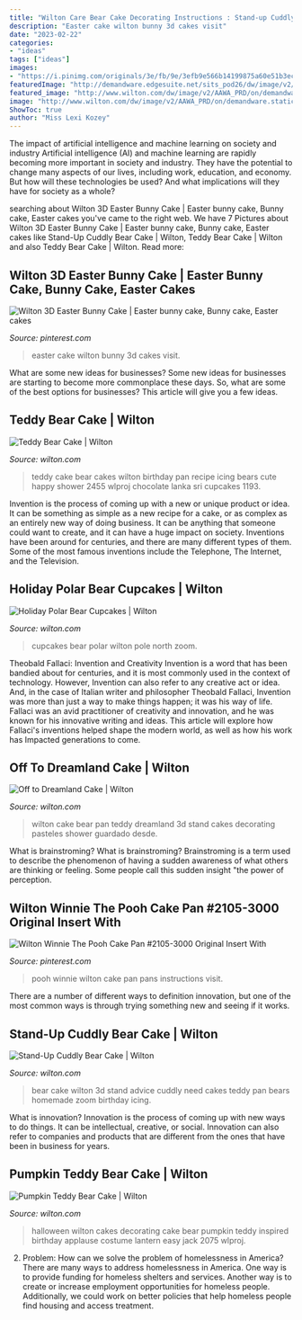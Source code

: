 ```yaml
---
title: "Wilton Care Bear Cake Decorating Instructions : Stand-up Cuddly Bear Cake"
description: "Easter cake wilton bunny 3d cakes visit"
date: "2023-02-22"
categories:
- "ideas"
tags: ["ideas"]
images:
- "https://i.pinimg.com/originals/3e/fb/9e/3efb9e566b14199875a60e51b3ecf6a0.jpg"
featuredImage: "http://demandware.edgesuite.net/sits_pod26/dw/image/v2/AAWA_PRD/on/demandware.static/-/Sites-wilton-project-master/default/dw252e654b/images/project/WLPROJ-2455/teddy-bear-cake_lg.jpg?sw=1000&amp;sh=1000&amp;sm=fit"
featured_image: "http://www.wilton.com/dw/image/v2/AAWA_PRD/on/demandware.static/-/Sites-wilton-project-master/default/dwac849d12/images/project/WLPROJ-2075/no-applause.jpg?sw=502&amp;sh=502&amp;sm=fit"
image: "http://www.wilton.com/dw/image/v2/AAWA_PRD/on/demandware.static/-/Sites-wilton-project-master/default/dw1c5ab046/images/project/WLPROJ-3944/stand-up-cuddly-bear-cake_lg.jpg?sw=1000&amp;sh=1000&amp;sm=fit"
ShowToc: true
author: "Miss Lexi Kozey"
---
```



The impact of artificial intelligence and machine learning on society and industry
Artificial intelligence (AI) and machine learning are rapidly becoming more important in society and industry. They have the potential to change many aspects of our lives, including work, education, and economy. But how will these technologies be used? And what implications will they have for society as a whole?

	

		
searching about Wilton 3D Easter Bunny Cake | Easter bunny cake, Bunny cake, Easter cakes you've came to the right web. We have 7 Pictures about Wilton 3D Easter Bunny Cake | Easter bunny cake, Bunny cake, Easter cakes like Stand-Up Cuddly Bear Cake | Wilton, Teddy Bear Cake | Wilton and also Teddy Bear Cake | Wilton. Read more:
		
    
## Wilton 3D Easter Bunny Cake | Easter Bunny Cake, Bunny Cake, Easter Cakes

<img loading=lazy src="https://i.pinimg.com/originals/3e/fb/9e/3efb9e566b14199875a60e51b3ecf6a0.jpg" onerror="this.onerror=null;this.src='https://tse2.mm.bing.net/th?id=OIP.gOrDSa3V1lXZBLauJah5cQHaJ4&amp;pid=15.1';" alt="Wilton 3D Easter Bunny Cake | Easter bunny cake, Bunny cake, Easter cakes">

_Source: pinterest.com_

>easter cake wilton bunny 3d cakes visit. 

	

What are some new ideas for businesses?
Some new ideas for businesses are starting to become more commonplace these days.  So, what are some of the best options for businesses? This article will give you a few ideas.

    
## Teddy Bear Cake | Wilton

<img loading=lazy src="http://demandware.edgesuite.net/sits_pod26/dw/image/v2/AAWA_PRD/on/demandware.static/-/Sites-wilton-project-master/default/dw252e654b/images/project/WLPROJ-2455/teddy-bear-cake_lg.jpg?sw=1000&amp;sh=1000&amp;sm=fit" onerror="this.onerror=null;this.src='https://tse3.mm.bing.net/th?id=OIP.dz_P8-g1_PiehUzyFlcH7AHaHa&amp;pid=15.1';" alt="Teddy Bear Cake | Wilton">

_Source: wilton.com_

>teddy cake bear cakes wilton birthday pan recipe icing bears cute happy shower 2455 wlproj chocolate lanka sri cupcakes 1193. 

	

Invention is the process of coming up with a new or unique product or idea. It can be something as simple as a new recipe for a cake, or as complex as an entirely new way of doing business. It can be anything that someone could want to create, and it can have a huge impact on society. Inventions have been around for centuries, and there are many different types of them. Some of the most famous inventions include the Telephone, The Internet, and the Television.

    
## Holiday Polar Bear Cupcakes | Wilton

<img loading=lazy src="https://www.wilton.com/dw/image/v2/AAWA_PRD/on/demandware.static/-/Sites-wilton-project-master/default/dw697758c0/images/project/WLPROJ-9052/PoBeCuHa_39783.jpg?sw=1440&amp;sh=750&amp;sm=fit" onerror="this.onerror=null;this.src='https://tse1.mm.bing.net/th?id=OIP.EpmvYL8PMdxnamolo_TxYwHaHa&amp;pid=15.1';" alt="Holiday Polar Bear Cupcakes | Wilton">

_Source: wilton.com_

>cupcakes bear polar wilton pole north zoom. 

	

Theobald Fallaci: Invention and Creativity
Invention is a word that has been bandied about for centuries, and it is most commonly used in the context of technology. However, Invention can also refer to any creative act or idea. And, in the case of Italian writer and philosopher Theobald Fallaci, Invention was more than just a way to make things happen; it was his way of life. Fallaci was an avid practitioner of creativity and innovation, and he was known for his innovative writing and ideas. This article will explore how Fallaci's inventions helped shape the modern world, as well as how his work has Impacted generations to come.

    
## Off To Dreamland Cake | Wilton

<img loading=lazy src="http://www.wilton.com/dw/image/v2/AAWA_PRD/on/demandware.static/-/Sites-wilton-project-master/default/dw92901718/images/project/WLPROJ-72/off-to-dreamland-bear-cake.jpg?sw=502&amp;sh=502&amp;sm=fit" onerror="this.onerror=null;this.src='https://tse1.mm.bing.net/th?id=OIP.f45R5cPlAqAdrlT8sbjWngHaHa&amp;pid=15.1';" alt="Off to Dreamland Cake | Wilton">

_Source: wilton.com_

>wilton cake bear pan teddy dreamland 3d stand cakes decorating pasteles shower guardado desde. 

	

What is brainstroming?
What is brainstroming? Brainstroming is a term used to describe the phenomenon of having a sudden awareness of what others are thinking or feeling. Some people call this sudden insight "the power of perception.

    
## Wilton Winnie The Pooh Cake Pan #2105-3000 Original Insert With

<img loading=lazy src="https://i.pinimg.com/736x/6e/60/43/6e6043cb33f969ee486eed5218354073--winnie-the-pooh-cake-cake-pans.jpg" onerror="this.onerror=null;this.src='https://tse3.mm.bing.net/th?id=OIP.OGCXzSkm4Jwfu1a05llK1gHaJ4&amp;pid=15.1';" alt="Wilton Winnie The Pooh Cake Pan #2105-3000 Original Insert With">

_Source: pinterest.com_

>pooh winnie wilton cake pan pans instructions visit. 

	

There are a number of different ways to definition innovation, but one of the most common ways is through trying something new and seeing if it works.

    
## Stand-Up Cuddly Bear Cake | Wilton

<img loading=lazy src="http://www.wilton.com/dw/image/v2/AAWA_PRD/on/demandware.static/-/Sites-wilton-project-master/default/dw1c5ab046/images/project/WLPROJ-3944/stand-up-cuddly-bear-cake_lg.jpg?sw=1000&amp;sh=1000&amp;sm=fit" onerror="this.onerror=null;this.src='https://tse3.mm.bing.net/th?id=OIP.-P-Z_OTnwt1Z6Put9T7mbAHaHa&amp;pid=15.1';" alt="Stand-Up Cuddly Bear Cake | Wilton">

_Source: wilton.com_

>bear cake wilton 3d stand advice cuddly need cakes teddy pan bears homemade zoom birthday icing. 

	

What is innovation?
Innovation is the process of coming up with new ways to do things. It can be intellectual, creative, or social. Innovation can also refer to companies and products that are different from the ones that have been in business for years.

    
## Pumpkin Teddy Bear Cake | Wilton

<img loading=lazy src="http://www.wilton.com/dw/image/v2/AAWA_PRD/on/demandware.static/-/Sites-wilton-project-master/default/dwac849d12/images/project/WLPROJ-2075/no-applause.jpg?sw=502&amp;sh=502&amp;sm=fit" onerror="this.onerror=null;this.src='https://tse2.mm.bing.net/th?id=OIP.rgWNxKo_gcawmcMZv4BH3gHaHa&amp;pid=15.1';" alt="Pumpkin Teddy Bear Cake | Wilton">

_Source: wilton.com_

>halloween wilton cakes decorating cake bear pumpkin teddy inspired birthday applause costume lantern easy jack 2075 wlproj. 

	

2. Problem:
How can we solve the problem of homelessness in America?
There are many ways to address homelessness in America. One way is to provide funding for homeless shelters and services. Another way is to create or increase employment opportunities for homeless people. Additionally, we could work on better policies that help homeless people find housing and access treatment.

